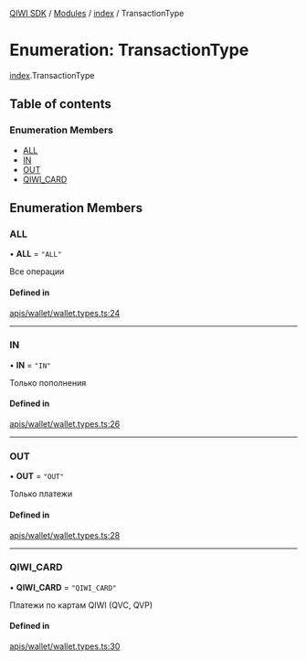 [QIWI SDK](../README.md) / [Modules](../modules.md) / [index](../modules/index.md) / TransactionType

# Enumeration: TransactionType

[index](../modules/index.md).TransactionType

## Table of contents

### Enumeration Members

- [ALL](index.TransactionType.md#all)
- [IN](index.TransactionType.md#in)
- [OUT](index.TransactionType.md#out)
- [QIWI\_CARD](index.TransactionType.md#qiwi_card)

## Enumeration Members

### ALL

• **ALL** = ``"ALL"``

Все операции

#### Defined in

[apis/wallet/wallet.types.ts:24](https://github.com/AlexXanderGrib/node-qiwi-sdk/blob/4602c58/src/apis/wallet/wallet.types.ts#L24)

___

### IN

• **IN** = ``"IN"``

Только пополнения

#### Defined in

[apis/wallet/wallet.types.ts:26](https://github.com/AlexXanderGrib/node-qiwi-sdk/blob/4602c58/src/apis/wallet/wallet.types.ts#L26)

___

### OUT

• **OUT** = ``"OUT"``

Только платежи

#### Defined in

[apis/wallet/wallet.types.ts:28](https://github.com/AlexXanderGrib/node-qiwi-sdk/blob/4602c58/src/apis/wallet/wallet.types.ts#L28)

___

### QIWI\_CARD

• **QIWI\_CARD** = ``"QIWI_CARD"``

Платежи по картам QIWI (QVC, QVP)

#### Defined in

[apis/wallet/wallet.types.ts:30](https://github.com/AlexXanderGrib/node-qiwi-sdk/blob/4602c58/src/apis/wallet/wallet.types.ts#L30)
